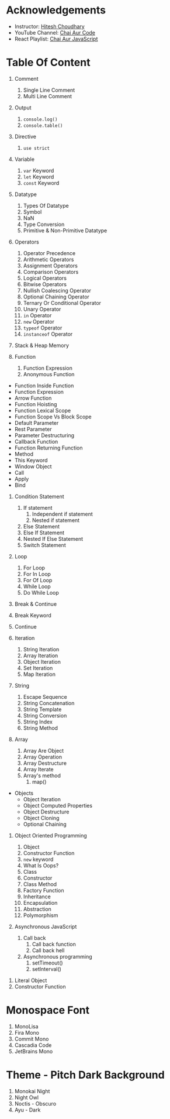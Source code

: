 # Acknowledgements

- Instructor: [Hitesh Choudhary](https://github.com/hiteshchoudhary)
- YouTube Channel: [Chai Aur Code](https://www.youtube.com/@chaiaurcode)
- React Playlist: [Chai Aur JavaScript](https://youtube.com/playlist?list=PLu71SKxNbfoBuX3f4EOACle2y-tRC5Q37&si=z4Qr3tOcQ2Qek2Yx)

# Table Of Content

1. Comment

   1. Single Line Comment
   2. Multi Line Comment

2. Output

   1. `console.log()`
   2. `console.table()`

3. Directive

   1. `use strict`

4. Variable

   1. `var` Keyword
   2. `let` Keyword
   3. `const` Keyword

5. Datatype

   1. Types Of Datatype
   2. Symbol
   3. NaN
   4. Type Conversion
   5. Primitive & Non-Primitive Datatype

6. Operators

   1. Operator Precedence
   2. Arithmetic Operators
   3. Assignment Operators
   4. Comparison Operators
   5. Logical Operators
   6. Bitwise Operators
   7. Nullish Coalescing Operator
   8. Optional Chaining Operator
   9. Ternary Or Conditional Operator
   10. Unary Operator
   11. `in` Operator
   12. `new` Operator
   13. `typeof` Operator
   14. `instanceof` Operator

7. Stack & Heap Memory

8. Function
   1. Function Expression
   2. Anonymous Function

- Function Inside Function
- Function Expression
- Arrow Function
- Function Hoisting
- Function Lexical Scope
- Function Scope Vs Block Scope
- Default Parameter
- Rest Parameter
- Parameter Destructuring
- Callback Function
- Function Returning Function
- Method
- This Keyword
- Window Object
- Call
- Apply
- Bind

1. Condition Statement

   1. If statement
      1. Independent if statement
      2. Nested if statement
   2. Else Statement
   3. Else If Statement
   4. Nested If Else Statement
   5. Switch Statement

2. Loop

   1. For Loop
   2. For In Loop
   3. For Of Loop
   4. While Loop
   5. Do While Loop

3. Break & Continue

4. Break Keyword
5. Continue

6. Iteration

   1. String Iteration
   2. Array Iteration
   3. Object Iteration
   4. Set Iteration
   5. Map Iteration

7. String

   1. Escape Sequence
   2. String Concatenation
   3. String Template
   4. String Conversion
   5. String Index
   6. String Method

8. Array
   1. Array Are Object
   2. Array Operation
   3. Array Destructure
   4. Array Iterate
   5. Array's method
      1. map()

- Objects
  - Object Iteration
  - Object Computed Properties
  - Object Destructure
  - Object Cloning
  - Optional Chaining

1.  Object Oriented Programming

    1.  Object
    2.  Constructor Function
    3.  `new` keyword
    4.  What Is Oops?
    5.  Class
    6.  Constructor
    7.  Class Method
    8.  Factory Function
    9.  Inheritance
    10. Encapsulation
    11. Abstraction
    12. Polymorphism

2.  Asynchronous JavaScript
    1.  Call back
        1.  Call back function
        2.  Call back hell
    2.  Asynchronous programming
        1.  setTimeout()
        2.  setInterval()

<!-- OOP -->

1. Literal Object
2. Constructor Function

# Monospace Font

1. MonoLisa
2. Fira Mono
3. Commit Mono
4. Cascadia Code
5. JetBrains Mono

# Theme - Pitch Dark Background

1. Monokai Night
2. Night Owl
3. Noctis - Obscuro
4. Ayu - Dark

















